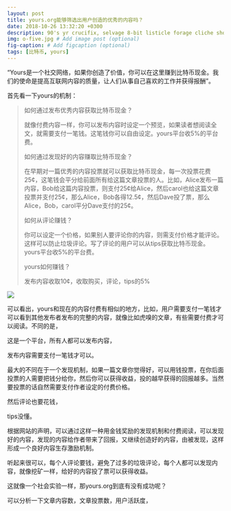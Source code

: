 ```yaml
---
layout: post
title: yours.org能够筛选出用户创造的优秀的内容吗？
date: 2018-10-26 13:32:20 +0300
description: 90's yr crucifix, selvage 8-bit listicle forage cliche shoreditch hammock microdosing synth. 
img: o-five.jpg # Add image post (optional)
fig-caption: # Add figcaption (optional)
tags: [比特币, yours]
---
```

“Yours是一个社交网络，如果你创造了价值，你可以在这里赚到比特币现金。我们的使命是提高互联网内容的质量，让人们从事自己喜欢的工作并获得报酬”。

首先看一下yours的机制：

> 如何通过发布优秀内容获取比特币现金？
>
> 就像付费内容一样，你可以发布内容时设定一个预览，如果读者想阅读全文，就需要支付一笔钱。这笔钱你可以自由设定。yours平台收5%的平台费。
>
> 如何通过发现好的内容赚取比特币现金？
>
> 在早期对一篇优秀的内容投票就可以获取比特币现金，每一次投票花费25¢，这笔钱会平分给前面所有给这篇文章投票的人。比如，Alice发布一篇内容，Bob给这篇内容投票，则支付25¢给Alice，然后carol也给这篇文章投票并支付25¢，那么Alice，Bob各得12.5¢，然后Dave投了票，那么Alice，Bob，carol平分Dave支付的25¢。
>
> 如何从评论赚钱？
>
> 你可以设定一个价格，如果别人要评论你的内容，则需支付价格才能评论。这样可以防止垃圾评论。写了评论的用户可以从tips获取比特币现金。yours平台收5%的平台费。
>
> yours如何赚钱？
>
> 发布内容收取10¢，收取购买，评论，tips的5%

![](C:\Users\win\Desktop\捕获.JPG)

可以看出，yours和现在的内容付费有相似的地方，比如，用户需要支付一笔钱才可以看到其他发布者发布的完整的内容，就像比如虎嗅的文章，有些需要付费才可以阅读。不同的是，

这是一个平台，所有人都可以发布内容，

发布内容需要支付一笔钱才可以。

最大的不同在于一个发现机制，如果一篇文章你觉得好，可以用钱投票，在你后面投票的人需要把钱分给你，然后你可以获得收益，投的越早获得的回报越多。当然要投票的话自然需要支付作者设定的付费价格。

然后评论也要花钱，

tips没懂。



根据网站的声明，可以通过这样一种用金钱奖励的发现机制和付费阅读，可以发现好的内容，发现的内容给作者带来了回报，又继续创造好的内容，由被发现，这样形成一个良好内容生存激励机制。

听起来很可以，每个人评论要钱，避免了过多的垃圾评论，每个人都可以发现内容，就像挖矿一样，给好的内容投了票可以获得收益。

这就像一个社会实验一样，那yours.org到底有没有成功呢？

可以分析一下文章内容数，文章投票数，用户活跃度，



